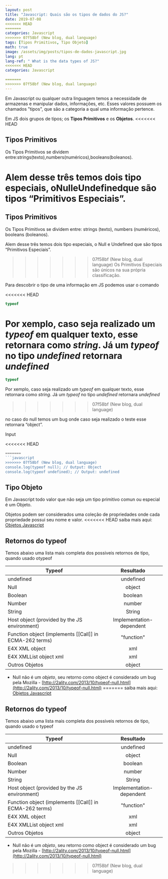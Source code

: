 ```yaml
---
layout: post
title: "Javascript: Quais são os tipos de dados do JS?"
date: 2019-07-08
<<<<<<< HEAD
=======
categories: Javascript
>>>>>>> 07f58bf (New blog, dual language)
tags: [Tipos Primitivos, Tipo Objeto]
math: true
image: /assets/img/posts/tipos-de-dados-javascript.jpg
lang: pt
lang-ref: " What is the data types of JS?"
<<<<<<< HEAD
categories: Javascript

=======
>>>>>>> 07f58bf (New blog, dual language)
---
```


Em Javascript ou qualquer outra linguagem temos a necessidade de armazenas e manipular dados, informações, etc.
Esses valores possuem os chamados "tipos", que são a categoria a qual uma informação pertence.

Em JS dois grupos de tipos; os **Tipos Primitivos** e os **Objetos**.
<<<<<<< HEAD

## Tipos Primitivos

Os Tipos Primitivos se dividem entre:<span>strings</span>(texto),<span>numbers</span>(numéricos),<span>booleans</span>(boleanos).

Alem desse três temos dois tipo especiais, o<span>Null</span>e<span>Undefined</span>que são tipos “Primitivos Especiais”.
=======
<!--more-->

## Tipos Primitivos

Os Tipos Primitivos se dividem entre: <span>strings</span> (texto), <span>numbers</span> (numéricos), <span>booleans</span> (boleanos).

Alem desse três temos dois tipo especiais, o <span>Null</span> e <span>Undefined</span> que são tipos “Primitivos Especiais”.
>>>>>>> 07f58bf (New blog, dual language)
Os Primitivos Especiais são únicos na sua própria classificação.

Para descobrir o tipo de uma informação em JS podemos usar o comando

<<<<<<< HEAD
``` javascript
typeof
```

Por xemplo, caso seja realizado um *typeof* em qualquer texto, esse retornara como *string*.
Já um *typeof* no tipo *undefined* retornara *undefined*
=======
```javascript
typeof
```

Por xemplo, caso seja realizado um _typeof_ em qualquer texto, esse retornara como _string_.
Já um _typeof_ no tipo _undefined_ retornara _undefined_
>>>>>>> 07f58bf (New blog, dual language)

no caso do null temos um bug onde caso seja realizado o teste esse retornara “object”.

Input

<<<<<<< HEAD
``` javascript
=======
```javascript
>>>>>>> 07f58bf (New blog, dual language)
console.log(typeof null); // Output: Object
console.log(typeof undefined); // Output: undefined
```

## Tipo Objeto

Em Javascript todo valor que não seja um tipo primitivo comun ou especial é um Objeto.

Objetos podem ser considerados uma coleção de propriedades onde cada propriedade possui seu nome e valor.
<<<<<<< HEAD
saiba mais aqui: <a href="https://developer.mozilla.org/pt-BR/docs/Aprender/JavaScript/Objetos/B%C3%A1sico" target="_blank">Objetos Javascript</a>

## Retornos do typeof

Temos abaixo uma lista mais completa dos possiveis retornos de tipo, quando usado o<span>typeof</span>

| Typeof | Resultado |
| ------ | :-------: |
| undefined | undefined |
| Null | object |
| Boolean | boolean |
| Number | number |
| String | String |
| Host object (provided by the JS environment) | Implementation-dependent |
| Function object (implements [[Call]] in ECMA-262 terms) | "function" |
| E4X XML object | xml |
| E4X XMLList object xml | xml |
| Outros Objetos | object |

* Null não é um *objeto*, seu retorno como object é considerado um bug pela Mozilla - [http://2ality.com/2013/10/typeof-null.html](http://2ality.com/2013/10/typeof-null.html)
=======
saiba mais aqui: <a href='https://developer.mozilla.org/pt-BR/docs/Aprender/JavaScript/Objetos/B%C3%A1sico' target="_blank">Objetos Javascript</a>

## Retornos do typeof

Temos abaixo uma lista mais completa dos possiveis retornos de tipo, quando usado o <span>typeof</span>

| Typeof                                                  |        Resultado         |
| ------------------------------------------------------- | :----------------------: |
| undefined                                               |        undefined         |
| Null                                                    |          object          |
| Boolean                                                 |         boolean          |
| Number                                                  |          number          |
| String                                                  |          String          |
| Host object (provided by the JS environment)            | Implementation-dependent |
| Function object (implements [[Call]] in ECMA-262 terms) |        "function"        |
| E4X XML object                                          |           xml            |
| E4X XMLList object xml                                  |           xml            |
| Outros Objetos                                          |          object          |

- Null não é um _objeto_, seu retorno como object é considerado um bug pela Mozilla - [http://2ality.com/2013/10/typeof-null.html](http://2ality.com/2013/10/typeof-null.html)
>>>>>>> 07f58bf (New blog, dual language)
